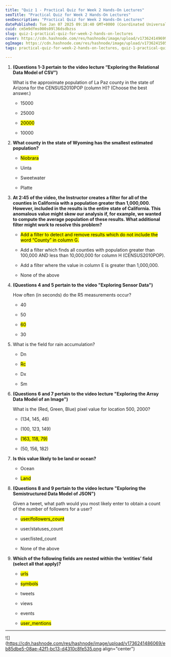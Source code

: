 ```yaml
---
title: "Quiz 1 - Practical Quiz for Week 2 Hands-On Lectures"
seoTitle: "Practical Quiz for Week 2 Hands-On Lectures"
seoDescription: "Practical Quiz for Week 2 Hands-On Lectures"
datePublished: Tue Jan 07 2025 09:18:40 GMT+0000 (Coordinated Universal Time)
cuid: cm5m9dfms000s09l36dsdbzss
slug: quiz-1-practical-quiz-for-week-2-hands-on-lectures
cover: https://cdn.hashnode.com/res/hashnode/image/upload/v1736241496992/9c7f83a3-9e2e-433f-be95-cbadc1f1389a.png
ogImage: https://cdn.hashnode.com/res/hashnode/image/upload/v1736241505143/d38cb19c-9a9b-45ec-997e-873a7f3d714e.png
tags: practical-quiz-for-week-2-hands-on-lectures, quiz-1-practical-quiz-for-week-2-hands-on-lectures

---
```


1. **(Questions 1-3 pertain to the video lecture “Exploring the Relational Data Model of CSV”)**
    
    What is the approximate population of La Paz county in the state of Arizona for the CENSUS2010POP (column H)? (Choose the best answer.)
    
    * 15000
        
    * 25000
        
    * <mark>20000</mark>
        
    * 10000
        
2. **What county in the state of Wyoming has the smallest estimated population?**
    
    * <mark>Niobrara</mark>
        
    * Uinta
        
    * Sweetwater
        
    * Platte
        
3. **At 2:45 of the video, the Instructor creates a filter for all of the counties in California with a population greater than 1,000,000. However, included in the results is the entire state of California. This anomalous value might skew our analysis if, for example, we wanted to compute the average population of these results. What additional filter might work to resolve this problem?**
    
    * <mark>Add a filter to detect and remove results which do not include the word “County” in column G.</mark>
        
    * Add a filter which finds all counties with population greater than 100,000 AND less than 10,000,000 for column H (CENSUS2010POP).
        
    * Add a filter where the value in column E is greater than 1,000,000.
        
    * None of the above
        
4. **(Questions 4 and 5 pertain to the video "Exploring Sensor Data")**
    
    How often (in seconds) do the R5 measurements occur?
    
    * 40
        
    * 50
        
    * <mark>60</mark>
        
    * 30
        
5. What is the field for rain accumulation?
    
    * Dn
        
    * <mark>Rc</mark>
        
    * Dx
        
    * Sm
        
6. **(Questions 6 and 7 pertain to the video lecture "Exploring the Array Data Model of an Image")**
    
    What is the (Red, Green, Blue) pixel value for location 500, 2000?
    
    * (134, 145, 46)
        
    * (100, 123, 149)
        
    * <mark>(163, 118, 79)</mark>
        
    * (50, 156, 182)
        
7. **Is this value likely to be land or ocean?**
    
    * Ocean
        
    * <mark>Land</mark>
        
8. **(Questions 8 and 9 pertain to the video lecture "Exploring the Semistructured Data Model of JSON")**
    
    Given a tweet, what path would you most likely enter to obtain a count of the number of followers for a user?
    
    * <mark>user/followers_count</mark>
        
    * user/statuses\_count
        
    * user/listed\_count
        
    * None of the above
        
9. **Which of the following fields are nested within the ‘entities’ field (select all that apply)?**
    
    * <mark>urls</mark>
        
    * <mark>symbols</mark>
        
    * tweets
        
    * views
        
    * events
        
    * <mark>user_mentions</mark>
        

---

![](https://cdn.hashnode.com/res/hashnode/image/upload/v1736241486069/eb85dbe5-08ae-42f1-bc13-d4310c8fe535.png align="center")